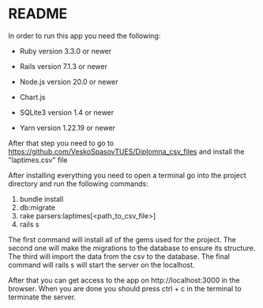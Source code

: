 # README

In order to run this app you need the following:

* Ruby version 3.3.0 or newer

* Rails version 7.1.3 or newer
  
* Node.js version 20.0 or newer

* Chart.js

* SQLite3 version 1.4 or newer

* Yarn version 1.22.19 or newer

After that step you need to go to https://github.com/VeskoSpasovTUES/Diplomna_csv_files and install the "laptimes.csv" file 

After installing everything you need to open a terminal go into the project directory and run the following commands:

1. bundle install
2. db:migrate
3. rake parsers:laptimes[<path_to_csv_file>]
4. rails s

The first command will install all of the gems used for the project. The second one will make the migrations to the database to ensure its structure. 
The third will import the data from the csv to the database. The final command will rails s will start the server on the localhost.

After that you can get access to the app on http://localhost:3000 in the browser. When you are done you should press ctrl + c in the terminal to terminate the server.
